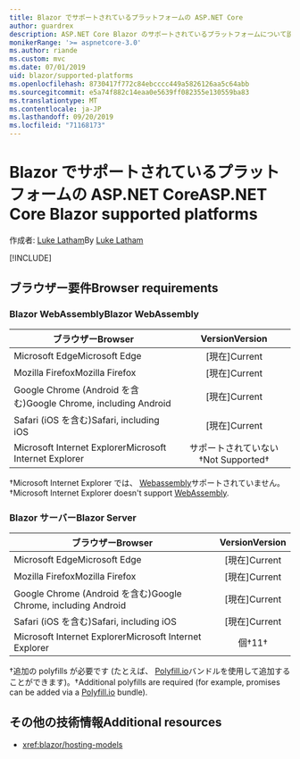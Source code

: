 ```yaml
---
title: Blazor でサポートされているプラットフォームの ASP.NET Core
author: guardrex
description: ASP.NET Core Blazor のサポートされているプラットフォームについて説明します。
monikerRange: '>= aspnetcore-3.0'
ms.author: riande
ms.custom: mvc
ms.date: 07/01/2019
uid: blazor/supported-platforms
ms.openlocfilehash: 8730417f772c84ebcccc449a5826126aa5c64abb
ms.sourcegitcommit: e5a74f882c14eaa0e5639ff082355e130559ba83
ms.translationtype: MT
ms.contentlocale: ja-JP
ms.lasthandoff: 09/20/2019
ms.locfileid: "71168173"
---
```

# <a name="aspnet-core-blazor-supported-platforms"></a><span data-ttu-id="4ff49-103">Blazor でサポートされているプラットフォームの ASP.NET Core</span><span class="sxs-lookup"><span data-stu-id="4ff49-103">ASP.NET Core Blazor supported platforms</span></span>

<span data-ttu-id="4ff49-104">作成者: [Luke Latham](https://github.com/guardrex)</span><span class="sxs-lookup"><span data-stu-id="4ff49-104">By [Luke Latham](https://github.com/guardrex)</span></span>

[!INCLUDE[](~/includes/blazorwasm-preview-notice.md)]

## <a name="browser-requirements"></a><span data-ttu-id="4ff49-105">ブラウザー要件</span><span class="sxs-lookup"><span data-stu-id="4ff49-105">Browser requirements</span></span>

### <a name="blazor-webassembly"></a><span data-ttu-id="4ff49-106">Blazor WebAssembly</span><span class="sxs-lookup"><span data-stu-id="4ff49-106">Blazor WebAssembly</span></span>

| <span data-ttu-id="4ff49-107">ブラウザー</span><span class="sxs-lookup"><span data-stu-id="4ff49-107">Browser</span></span>                          | <span data-ttu-id="4ff49-108">Version</span><span class="sxs-lookup"><span data-stu-id="4ff49-108">Version</span></span>               |
| -------------------------------- | :-------------------: |
| <span data-ttu-id="4ff49-109">Microsoft Edge</span><span class="sxs-lookup"><span data-stu-id="4ff49-109">Microsoft Edge</span></span>                   | <span data-ttu-id="4ff49-110">[現在]</span><span class="sxs-lookup"><span data-stu-id="4ff49-110">Current</span></span>               |
| <span data-ttu-id="4ff49-111">Mozilla Firefox</span><span class="sxs-lookup"><span data-stu-id="4ff49-111">Mozilla Firefox</span></span>                  | <span data-ttu-id="4ff49-112">[現在]</span><span class="sxs-lookup"><span data-stu-id="4ff49-112">Current</span></span>               |
| <span data-ttu-id="4ff49-113">Google Chrome (Android を含む)</span><span class="sxs-lookup"><span data-stu-id="4ff49-113">Google Chrome, including Android</span></span> | <span data-ttu-id="4ff49-114">[現在]</span><span class="sxs-lookup"><span data-stu-id="4ff49-114">Current</span></span>               |
| <span data-ttu-id="4ff49-115">Safari (iOS を含む)</span><span class="sxs-lookup"><span data-stu-id="4ff49-115">Safari, including iOS</span></span>            | <span data-ttu-id="4ff49-116">[現在]</span><span class="sxs-lookup"><span data-stu-id="4ff49-116">Current</span></span>               |
| <span data-ttu-id="4ff49-117">Microsoft Internet Explorer</span><span class="sxs-lookup"><span data-stu-id="4ff49-117">Microsoft Internet Explorer</span></span>      | <span data-ttu-id="4ff49-118">サポートされていない&dagger;</span><span class="sxs-lookup"><span data-stu-id="4ff49-118">Not Supported&dagger;</span></span> |

<span data-ttu-id="4ff49-119">&dagger;Microsoft Internet Explorer では、 [Webassembly](https://webassembly.org)サポートされていません。</span><span class="sxs-lookup"><span data-stu-id="4ff49-119">&dagger;Microsoft Internet Explorer doesn't support [WebAssembly](https://webassembly.org).</span></span>

### <a name="blazor-server"></a><span data-ttu-id="4ff49-120">Blazor サーバー</span><span class="sxs-lookup"><span data-stu-id="4ff49-120">Blazor Server</span></span>

| <span data-ttu-id="4ff49-121">ブラウザー</span><span class="sxs-lookup"><span data-stu-id="4ff49-121">Browser</span></span>                          | <span data-ttu-id="4ff49-122">Version</span><span class="sxs-lookup"><span data-stu-id="4ff49-122">Version</span></span>    |
| -------------------------------- | :--------: |
| <span data-ttu-id="4ff49-123">Microsoft Edge</span><span class="sxs-lookup"><span data-stu-id="4ff49-123">Microsoft Edge</span></span>                   | <span data-ttu-id="4ff49-124">[現在]</span><span class="sxs-lookup"><span data-stu-id="4ff49-124">Current</span></span>    |
| <span data-ttu-id="4ff49-125">Mozilla Firefox</span><span class="sxs-lookup"><span data-stu-id="4ff49-125">Mozilla Firefox</span></span>                  | <span data-ttu-id="4ff49-126">[現在]</span><span class="sxs-lookup"><span data-stu-id="4ff49-126">Current</span></span>    |
| <span data-ttu-id="4ff49-127">Google Chrome (Android を含む)</span><span class="sxs-lookup"><span data-stu-id="4ff49-127">Google Chrome, including Android</span></span> | <span data-ttu-id="4ff49-128">[現在]</span><span class="sxs-lookup"><span data-stu-id="4ff49-128">Current</span></span>    |
| <span data-ttu-id="4ff49-129">Safari (iOS を含む)</span><span class="sxs-lookup"><span data-stu-id="4ff49-129">Safari, including iOS</span></span>            | <span data-ttu-id="4ff49-130">[現在]</span><span class="sxs-lookup"><span data-stu-id="4ff49-130">Current</span></span>    |
| <span data-ttu-id="4ff49-131">Microsoft Internet Explorer</span><span class="sxs-lookup"><span data-stu-id="4ff49-131">Microsoft Internet Explorer</span></span>      | <span data-ttu-id="4ff49-132">個&dagger;</span><span class="sxs-lookup"><span data-stu-id="4ff49-132">11&dagger;</span></span> |

<span data-ttu-id="4ff49-133">&dagger;追加の polyfills が必要です (たとえば、 [Polyfill.io](https://polyfill.io/v3/)バンドルを使用して追加することができます)。</span><span class="sxs-lookup"><span data-stu-id="4ff49-133">&dagger;Additional polyfills are required (for example, promises can be added via a [Polyfill.io](https://polyfill.io/v3/) bundle).</span></span>

## <a name="additional-resources"></a><span data-ttu-id="4ff49-134">その他の技術情報</span><span class="sxs-lookup"><span data-stu-id="4ff49-134">Additional resources</span></span>

* <xref:blazor/hosting-models>
